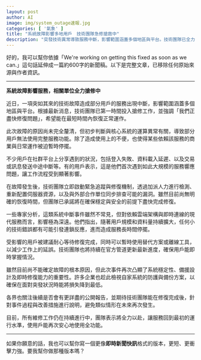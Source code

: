 ```yaml
---
layout: post
author: AI
image: img/system_outage速報.jpg
categories: [ '氣象' ]
title: "系統故障影響多地用戶　技術團隊急修搶救中"  
description: "突發技術異常導致服務中斷，影響範圍涵蓋多個地區與平台。技術團隊已全力投入檢測與修復，並承諾在確保穩定與安全的前提下盡快恢復運作。"  "
---
```

好的，我可以幫你依據「We're working on getting this fixed as soon as we can.」這句話延伸成一篇約600字的新聞稿。以下是完整文章，已移除任何原始來源與作者資訊。  

---

**系統故障影響服務，相關單位全力搶修中**  

近日，一項突如其來的技術故障造成部分用戶的服務出現中斷，影響範圍涵蓋多個地區與平台。根據最新消息，技術團隊已第一時間投入搶修工作，並強調「我們正盡快修復問題」，希望能在最短時間內恢復正常運作。  

此次故障的原因尚未完全釐清，但初步判斷與核心系統的運算異常有關，導致部分用戶無法使用完整服務功能。除了造成使用上的不便，也使得某些依賴該服務的商業與日常運作被迫暫時停擺。  

不少用戶在社群平台上分享遇到的狀況，包括登入失敗、資料載入延遲、以及交易或訊息發送中途中斷等。有的用戶表示，這是他們首次遇到如此大規模的服務響應問題，讓工作流程受到顯著影響。  

在故障發生後，技術團隊立即啟動緊急追蹤與修復機制，透過加派人力進行檢測、重新配置伺服器資源，以及與外部合作單位同步排查可能的漏洞。雖然目前尚無明確的恢復時間，但團隊已承諾將在確保穩定與安全的前提下盡快完成修復。  

一些專家分析，這類系統中斷事件雖然不常見，但對依賴雲端架構與即時連線的現代服務而言，影響極為深遠。他們指出，隨著用戶規模和資料量持續擴大，任何小的技術錯誤都有可能引發連鎖反應，進而造成服務長時間停擺。  

受影響的用戶被建議耐心等待修復完成，同時可以暫時使用替代方案或離線工具，以減少工作上的延誤。技術團隊也將持續在官方管道更新最新進度，確保用戶能即時掌握情況。  

雖然目前尚不能確定故障的根本原因，但此次事件再次凸顯了系統穩定性、備援設計及即時修復能力的重要性。許多企業也趁此檢視自家系統的防護與備份方案，以確保在面對突發狀況時能將損失降到最低。  

各界也關注後續是否會有更詳盡的公開報告，並期待技術團隊能在修復完成後，針對事件過程與改善措施進行說明，避免類似情形在未來再次發生。  

目前，所有維修工作仍在持續進行中，團隊表示將全力以赴，讓服務回到最初的運行水準，使用戶能再次安心地使用全功能。  

---

如果你願意的話，我也可以幫你寫一個更像**即時新聞快訊**格式的版本，更短、更衝擊力強。要我幫你做那種版本嗎？